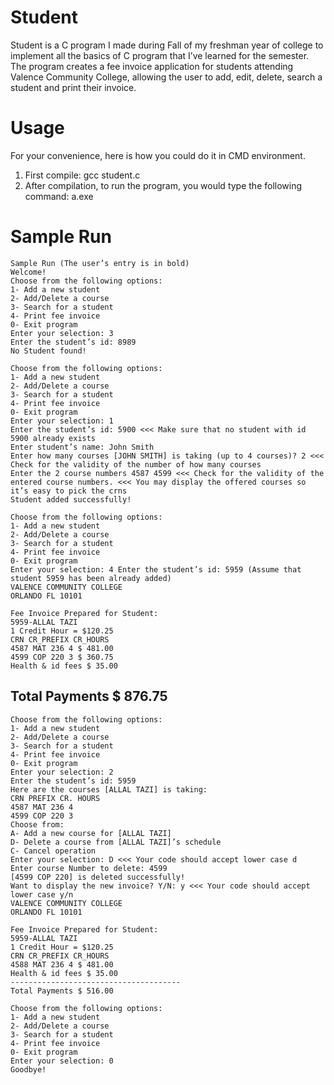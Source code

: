 # Student
Student is a C program I made during Fall of my freshman year of college to implement all the basics of C program that I’ve learned for the semester. The program creates a fee invoice application for students attending Valence Community College, allowing the user to add, edit, delete, search a student and print their invoice.

# Usage 
For your convenience, here is how you could do it in CMD environment.

1. First compile: gcc student.c
2. After compilation, to run the program, you would type the following command: a.exe

# Sample Run
```
Sample Run (The user’s entry is in bold)
Welcome!
Choose from the following options:
1- Add a new student
2- Add/Delete a course
3- Search for a student
4- Print fee invoice
0- Exit program
Enter your selection: 3
Enter the student’s id: 8989
No Student found!
```

```
Choose from the following options:
1- Add a new student
2- Add/Delete a course
3- Search for a student
4- Print fee invoice
0- Exit program
Enter your selection: 1
Enter the student’s id: 5900 <<< Make sure that no student with id 5900 already exists
Enter student’s name: John Smith
Enter how many courses [JOHN SMITH] is taking (up to 4 courses)? 2 <<< Check for the validity of the number of how many courses
Enter the 2 course numbers 4587 4599 <<< Check for the validity of the entered course numbers. <<< You may display the offered courses so it’s easy to pick the crns
Student added successfully!
```

```
Choose from the following options:
1- Add a new student
2- Add/Delete a course
3- Search for a student
4- Print fee invoice
0- Exit program
Enter your selection: 4 Enter the student’s id: 5959 (Assume that student 5959 has been already added)
VALENCE COMMUNITY COLLEGE
ORLANDO FL 10101
```

```
Fee Invoice Prepared for Student:
5959-ALLAL TAZI
1 Credit Hour = $120.25
CRN CR_PREFIX CR_HOURS
4587 MAT 236 4 $ 481.00
4599 COP 220 3 $ 360.75
Health & id fees $ 35.00
```

Total Payments $ 876.75
--------------------
```
Choose from the following options:
1- Add a new student
2- Add/Delete a course
3- Search for a student
4- Print fee invoice
0- Exit program
Enter your selection: 2
Enter the student’s id: 5959
Here are the courses [ALLAL TAZI] is taking:
CRN PREFIX CR. HOURS
4587 MAT 236 4
4599 COP 220 3
Choose from:
A- Add a new course for [ALLAL TAZI]
D- Delete a course from [ALLAL TAZI]’s schedule
C- Cancel operation
Enter your selection: D <<< Your code should accept lower case d
Enter course Number to delete: 4599
[4599 COP 220] is deleted successfully!
Want to display the new invoice? Y/N: y <<< Your code should accept lower case y/n
VALENCE COMMUNITY COLLEGE
ORLANDO FL 10101
```

```
Fee Invoice Prepared for Student:
5959-ALLAL TAZI
1 Credit Hour = $120.25
CRN CR_PREFIX CR_HOURS
4588 MAT 236 4 $ 481.00
Health & id fees $ 35.00
--------------------------------------
Total Payments $ 516.00
```

```
Choose from the following options:
1- Add a new student
2- Add/Delete a course
3- Search for a student
4- Print fee invoice
0- Exit program
Enter your selection: 0
Goodbye!
```

